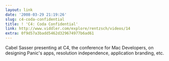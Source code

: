 ```yaml
---
layout: link
date: '2008-03-29 21:19:26'
slug: c4-coda-confidential
title: ! 'C4: Coda Confidential'
link: http://www.viddler.com/explore/rentzsch/videos/14
extra: 0f9d57a3badd5462d329674977b6ad61
---
```


Cabel Sasser presenting at C4, the conference for Mac Developers, on designing Panic's apps, resolution independence, application branding, etc.